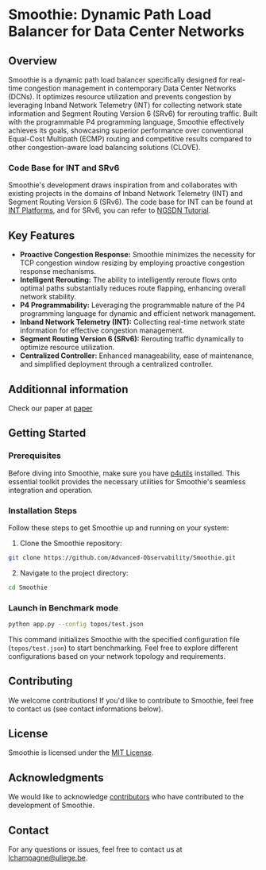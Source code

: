 # Smoothie: Dynamic Path Load Balancer for Data Center Networks

## Overview

Smoothie is a dynamic path load balancer specifically designed for real-time congestion management in contemporary Data Center Networks (DCNs). It optimizes resource utilization and prevents congestion by leveraging Inband Network Telemetry (INT) for collecting network state information and Segment Routing Version 6 (SRv6) for rerouting traffic. Built with the programmable P4 programming language, Smoothie effectively achieves its goals, showcasing superior performance over conventional Equal-Cost Multipath (ECMP) routing and competitive results compared to other congestion-aware load balancing solutions (CLOVE).

### Code Base for INT and SRv6

Smoothie's development draws inspiration from and collaborates with existing projects in the domains of Inband Network Telemetry (INT) and Segment Routing Version 6 (SRv6). The code base for INT can be found at [INT Platforms](https://github.com/GEANT-DataPlaneProgramming/int-platforms), and for SRv6, you can refer to [NGSDN Tutorial](https://github.com/opennetworkinglab/ngsdn-tutorial).

## Key Features

- **Proactive Congestion Response:** Smoothie minimizes the necessity for TCP congestion window resizing by employing proactive congestion response mechanisms.
- **Intelligent Rerouting:** The ability to intelligently reroute flows onto optimal paths substantially reduces route flapping, enhancing overall network stability.
- **P4 Programmability:** Leveraging the programmable nature of the P4 programming language for dynamic and efficient network management.
- **Inband Network Telemetry (INT):** Collecting real-time network state information for effective congestion management.
- **Segment Routing Version 6 (SRv6):** Rerouting traffic dynamically to optimize resource utilization.
- **Centralized Controller:** Enhanced manageability, ease of maintenance, and simplified deployment through a centralized controller.

## Additionnal information

Check our paper at [paper](https://hdl.handle.net/2268/313339)

## Getting Started

### Prerequisites

Before diving into Smoothie, make sure you have [p4utils](https://github.com/nsg-ethz/p4-utils) installed. This essential toolkit provides the necessary utilities for Smoothie's seamless integration and operation.

### Installation Steps

Follow these steps to get Smoothie up and running on your system:

1. Clone the Smoothie repository:

```bash
git clone https://github.com/Advanced-Observability/Smoothie.git
```
2. Navigate to the project directory:

```bash
cd Smoothie
```
### Launch in Benchmark mode

```bash
python app.py --config topos/test.json
```

This command initializes Smoothie with the specified configuration file (`topos/test.json`) to start benchmarking. Feel free to explore different configurations based on your network topology and requirements.

## Contributing

We welcome contributions! If you'd like to contribute to Smoothie, feel free to contact us (see contact informations below).

## License

Smoothie is licensed under the [MIT License](link-to-license).

## Acknowledgments

We would like to acknowledge [contributors](https://scholar.google.com/citations?user=NFa1AfIAAAAJ&hl=en) who have contributed to the development of Smoothie.

## Contact

For any questions or issues, feel free to contact us at [lchampagne@uliege.be](mailto:lchampagne@uliege.be).